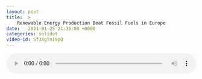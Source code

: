```yaml
---
layout: post
title:  >
    Renewable Energy Production Beat Fossil Fuels in Europe
date:   2021-01-25 21:35:00 +0000
categories: solidot
video-id: Sf3XgTnI9pQ
---
```


<audio src="/assets/4e1e45eff7a88e9ac9a5f42a38ab309c.mp3" style="width: 100%;" controls></audio>

